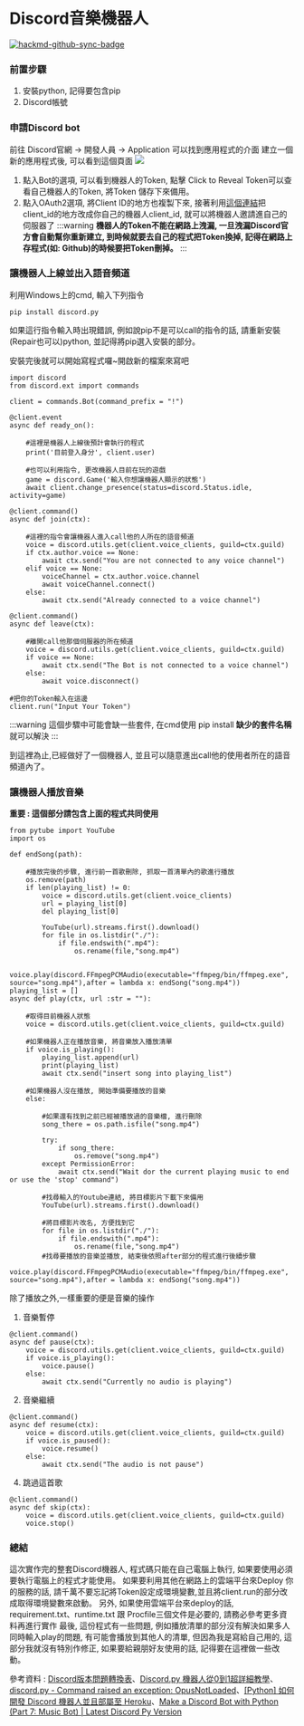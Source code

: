 # Discord音樂機器人

[![hackmd-github-sync-badge](https://hackmd.io/GHB52IxRT52hWGh_HF-Ylw/badge)](https://hackmd.io/@lnGojzQ2THyJmN-nQtZp8g/HyPK1VZC_)


### 前置步驟
1. 安裝python, 記得要包含pip
2. Discord帳號

### 申請Discord bot
前往 Discord官網 -> 開發人員 -> Application 可以找到應用程式的介面
建立一個新的應用程式後, 可以看到這個頁面
![](https://i.imgur.com/Qr1DDVH.png)
1. 點入Bot的選項, 可以看到機器人的Token, 點擊 $\mbox{Click to Reveal Token}$可以查看自己機器人的Token, 將Token 儲存下來備用。
2. 點入OAuth2選項, 將$\mbox{Client ID}$的地方也複製下來, 接著利用[這個連結](https://discordapp.com/oauth2/authorize?permissions=301001759&scope=bot&client_id=你的機器人的clientID)把client_id的地方改成你自己的機器人client_id, 就可以將機器人邀請進自己的伺服器了
:::warning
**機器人的Token不能在網路上洩漏, 一旦洩漏Discord官方會自動幫你重新建立, 
到時候就要去自己的程式把Token換掉, 
記得在網路上存程式(如: Github)的時候要把Token刪掉。**
:::

### 讓機器人上線並出入語音頻道
利用Windows上的cmd, 輸入下列指令
```
pip install discord.py
```
如果這行指令輸入時出現錯誤, 例如說pip不是可以call的指令的話, 請重新安裝(Repair也可以)python, 並記得將pip選入安裝的部分。

安裝完後就可以開始寫程式囉~開啟新的檔案來寫吧
```
import discord
from discord.ext import commands

client = commands.Bot(command_prefix = "!")

@client.event
async def ready_on():

    #這裡是機器人上線後預計會執行的程式
    print('目前登入身分', client.user)
    
    #也可以利用指令, 更改機器人目前在玩的遊戲
    game = discord.Game('輸入你想讓機器人顯示的狀態')
    await client.change_presence(status=discord.Status.idle, activity=game)

@client.command()
async def join(ctx):
    
    #這裡的指令會讓機器人進入call他的人所在的語音頻道
    voice = discord.utils.get(client.voice_clients, guild=ctx.guild)
    if ctx.author.voice == None:
        await ctx.send("You are not connected to any voice channel")
    elif voice == None:
        voiceChannel = ctx.author.voice.channel
        await voiceChannel.connect()
    else:
        await ctx.send("Already connected to a voice channel")
        
@client.command()
async def leave(ctx):
    
    #離開call他那個伺服器的所在頻道
    voice = discord.utils.get(client.voice_clients, guild=ctx.guild)
    if voice == None:
        await ctx.send("The Bot is not connected to a voice channel")
    else:
        await voice.disconnect()
        
#把你的Token輸入在這邊
client.run("Input Your Token")
```

:::warning
這個步驟中可能會缺一些套件,
在cmd使用 pip install **缺少的套件名稱**
就可以解決
:::

到這裡為止,已經做好了一個機器人, 並且可以隨意進出call他的使用者所在的語音頻道內了。

### 讓機器人播放音樂

**重要 : 這個部分請包含上面的程式共同使用**

```
from pytube import YouTube
import os

def endSong(path):

    #播放完後的步驟, 進行前一首歌刪除, 抓取一首清單內的歌進行播放
    os.remove(path)
    if len(playing_list) != 0:
        voice = discord.utils.get(client.voice_clients)
        url = playing_list[0]
        del playing_list[0]
        
        YouTube(url).streams.first().download()
        for file in os.listdir("./"):
            if file.endswith(".mp4"):
                os.rename(file,"song.mp4")
        
        voice.play(discord.FFmpegPCMAudio(executable="ffmpeg/bin/ffmpeg.exe", source="song.mp4"),after = lambda x: endSong("song.mp4"))
playing_list = []
async def play(ctx, url :str = ""):
    
    #取得目前機器人狀態
    voice = discord.utils.get(client.voice_clients, guild=ctx.guild)
    
    #如果機器人正在播放音樂, 將音樂放入播放清單
    if voice.is_playing():
        playing_list.append(url)
        print(playing_list)
        await ctx.send("insert song into playing_list")
    
    #如果機器人沒在播放, 開始準備要播放的音樂
    else:
    
        #如果還有找到之前已經被播放過的音樂檔, 進行刪除
        song_there = os.path.isfile("song.mp4")
        
        try:
            if song_there:
                os.remove("song.mp4")
        except PermissionError:
            await ctx.send("Wait dor the current playing music to end or use the 'stop' command")
        
        #找尋輸入的Youtube連結, 將目標影片下載下來備用
        YouTube(url).streams.first().download()
        
        #將目標影片改名, 方便找到它
        for file in os.listdir("./"):
            if file.endswith(".mp4"):
                os.rename(file,"song.mp4")
        #找尋要播放的音樂並播放, 結束後依照after部分的程式進行後續步驟
        voice.play(discord.FFmpegPCMAudio(executable="ffmpeg/bin/ffmpeg.exe", source="song.mp4"),after = lambda x: endSong("song.mp4"))
```
除了播放之外,一樣重要的便是音樂的操作
1. 音樂暫停
```
@client.command()
async def pause(ctx):
    voice = discord.utils.get(client.voice_clients, guild=ctx.guild)
    if voice.is_playing():
        voice.pause()
    else:
        await ctx.send("Currently no audio is playing")
```

2. 音樂繼續
```
@client.command()
async def resume(ctx):
    voice = discord.utils.get(client.voice_clients, guild=ctx.guild)
    if voice.is_paused():
        voice.resume()
    else:
        await ctx.send("The audio is not pause")
```
4. 跳過這首歌
```
@client.command()
async def skip(ctx):
    voice = discord.utils.get(client.voice_clients, guild=ctx.guild)
    voice.stop()
```

### 總結
這次實作完的整套Discord機器人, 程式碼只能在自己電腦上執行, 如果要使用必須要執行電腦上的程式才能使用。
如果要利用其他在網路上的雲端平台來Deploy 你的服務的話, 請千萬不要忘記將Token設定成環境變數,並且將client.run的部分改成取得環境變數來啟動。
另外, 如果使用雲端平台來deploy的話, requirement.txt、runtime.txt 跟 Procfile三個文件是必要的, 請務必參考更多資料再進行實作
最後, 這份程式有一些問題, 例如播放清單的部分沒有解決如果多人同時輸入play的問題, 有可能會播放到其他人的清單, 但因為我是寫給自己用的, 這部分我就沒有特別作修正, 如果要給親朋好友使用的話, 記得要在這裡做一些改動。

參考資料 : [Discord版本問題轉換表](https://discordpy.readthedocs.io/en/stable/migrating.html)、[Discord.py 機器人從0到1超詳細教學](https://hackmd.io/@kangjw/Discordpy%E6%A9%9F%E5%99%A8%E4%BA%BA%E5%BE%9E0%E5%88%B01%E8%B6%85%E8%A9%B3%E7%B4%B0%E6%95%99%E5%AD%B8)、[discord.py - Command raised an exception: OpusNotLoaded](https://stackoverflow.com/questions/55919924/discord-py-command-raised-an-exception-opusnotloaded)、[[Python] 如何開發 Discord 機器人並且部屬至 Heroku](https://fightwennote.blogspot.com/2017/10/python-discord-heroku.html)、[Make a Discord Bot with Python (Part 7: Music Bot) | Latest Discord Py Version](https://www.youtube.com/watch?v=ml-5tXRmmFk)
